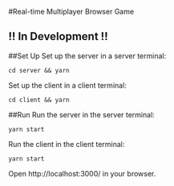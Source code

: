 #Real-time Multiplayer Browser Game

## !! In Development !!

##Set Up
Set up the server in a server terminal:

```cd server && yarn```

Set up the client in a client terminal:

```cd client && yarn```


##Run
Run the server in the server terminal:

```yarn start```

Run the client in the client terminal:

```yarn start```

Open http://localhost:3000/ in your browser.

